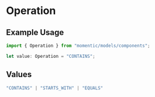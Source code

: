# Operation

## Example Usage

```typescript
import { Operation } from "momentic/models/components";

let value: Operation = "CONTAINS";
```

## Values

```typescript
"CONTAINS" | "STARTS_WITH" | "EQUALS"
```